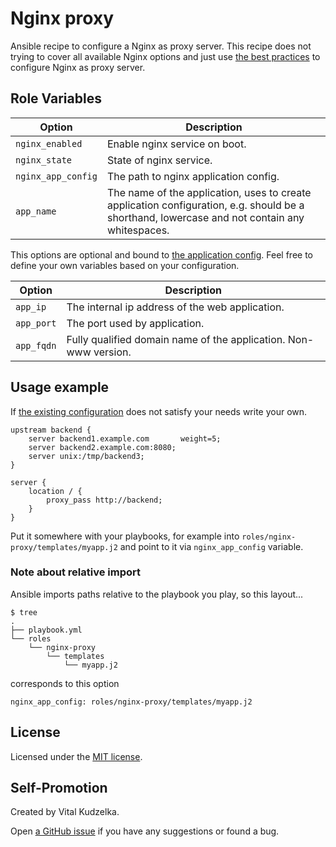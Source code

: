 # Nginx proxy

Ansible recipe to configure a Nginx as proxy server. This recipe does not
trying to cover all available Nginx options and just use [the best practices](https://github.com/h5bp/server-configs-nginx)
to configure Nginx as proxy server.

## Role Variables

Option | Description
---|---
`nginx_enabled` | Enable nginx service on boot.
`nginx_state` | State of nginx service.
`nginx_app_config` | The path to nginx application config.
`app_name` | The name of the application, uses to create application configuration, e.g. should be a shorthand, lowercase and not contain any whitespaces.

This options are optional and bound to [the application config](templates/proxy-app.j2). Feel
free to define your own variables based on your configuration.

Option | Description
---|---
`app_ip` | The internal ip address of the web application.
`app_port` | The port used by application.
`app_fqdn` | Fully qualified domain name of the application. Non-www version.

## Usage example

If [the existing configuration](templates/proxy-app.j2) does not satisfy your
needs write your own.

```nginx
upstream backend {
    server backend1.example.com       weight=5;
    server backend2.example.com:8080;
    server unix:/tmp/backend3;
}

server {
    location / {
        proxy_pass http://backend;
    }
}
```

Put it somewhere with your playbooks, for example into
`roles/nginx-proxy/templates/myapp.j2` and point to it via `nginx_app_config`
variable.

### Note about relative import

Ansible imports paths relative to the playbook you play, so this layout...

```shell
$ tree
.
├── playbook.yml
└── roles
    └── nginx-proxy
        └── templates
            └── myapp.j2
```

corresponds to this option

```ansible
nginx_app_config: roles/nginx-proxy/templates/myapp.j2
```

## License

Licensed under the [MIT license](http://mit-license.org/vitalk).

## Self-Promotion

Created by Vital Kudzelka.

Open [a GitHub issue](https://github.com/vitalk/ansible-nginx-proxy) if you have any suggestions or found a bug.
